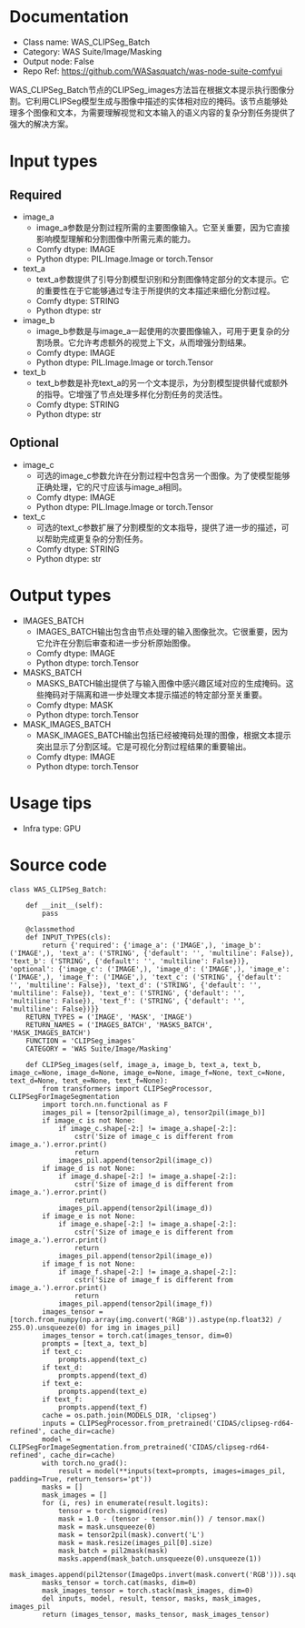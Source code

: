 # Documentation
- Class name: WAS_CLIPSeg_Batch
- Category: WAS Suite/Image/Masking
- Output node: False
- Repo Ref: https://github.com/WASasquatch/was-node-suite-comfyui

WAS_CLIPSeg_Batch节点的CLIPSeg_images方法旨在根据文本提示执行图像分割。它利用CLIPSeg模型生成与图像中描述的实体相对应的掩码。该节点能够处理多个图像和文本，为需要理解视觉和文本输入的语义内容的复杂分割任务提供了强大的解决方案。

# Input types
## Required
- image_a
    - image_a参数是分割过程所需的主要图像输入。它至关重要，因为它直接影响模型理解和分割图像中所需元素的能力。
    - Comfy dtype: IMAGE
    - Python dtype: PIL.Image.Image or torch.Tensor
- text_a
    - text_a参数提供了引导分割模型识别和分割图像特定部分的文本提示。它的重要性在于它能够通过专注于所提供的文本描述来细化分割过程。
    - Comfy dtype: STRING
    - Python dtype: str
- image_b
    - image_b参数是与image_a一起使用的次要图像输入，可用于更复杂的分割场景。它允许考虑额外的视觉上下文，从而增强分割结果。
    - Comfy dtype: IMAGE
    - Python dtype: PIL.Image.Image or torch.Tensor
- text_b
    - text_b参数是补充text_a的另一个文本提示，为分割模型提供替代或额外的指导。它增强了节点处理多样化分割任务的灵活性。
    - Comfy dtype: STRING
    - Python dtype: str
## Optional
- image_c
    - 可选的image_c参数允许在分割过程中包含另一个图像。为了使模型能够正确处理，它的尺寸应该与image_a相同。
    - Comfy dtype: IMAGE
    - Python dtype: PIL.Image.Image or torch.Tensor
- text_c
    - 可选的text_c参数扩展了分割模型的文本指导，提供了进一步的描述，可以帮助完成更复杂的分割任务。
    - Comfy dtype: STRING
    - Python dtype: str

# Output types
- IMAGES_BATCH
    - IMAGES_BATCH输出包含由节点处理的输入图像批次。它很重要，因为它允许在分割后审查和进一步分析原始图像。
    - Comfy dtype: IMAGE
    - Python dtype: torch.Tensor
- MASKS_BATCH
    - MASKS_BATCH输出提供了与输入图像中感兴趣区域对应的生成掩码。这些掩码对于隔离和进一步处理文本提示描述的特定部分至关重要。
    - Comfy dtype: MASK
    - Python dtype: torch.Tensor
- MASK_IMAGES_BATCH
    - MASK_IMAGES_BATCH输出包括已经被掩码处理的图像，根据文本提示突出显示了分割区域。它是可视化分割过程结果的重要输出。
    - Comfy dtype: IMAGE
    - Python dtype: torch.Tensor

# Usage tips
- Infra type: GPU

# Source code
```
class WAS_CLIPSeg_Batch:

    def __init__(self):
        pass

    @classmethod
    def INPUT_TYPES(cls):
        return {'required': {'image_a': ('IMAGE',), 'image_b': ('IMAGE',), 'text_a': ('STRING', {'default': '', 'multiline': False}), 'text_b': ('STRING', {'default': '', 'multiline': False})}, 'optional': {'image_c': ('IMAGE',), 'image_d': ('IMAGE',), 'image_e': ('IMAGE',), 'image_f': ('IMAGE',), 'text_c': ('STRING', {'default': '', 'multiline': False}), 'text_d': ('STRING', {'default': '', 'multiline': False}), 'text_e': ('STRING', {'default': '', 'multiline': False}), 'text_f': ('STRING', {'default': '', 'multiline': False})}}
    RETURN_TYPES = ('IMAGE', 'MASK', 'IMAGE')
    RETURN_NAMES = ('IMAGES_BATCH', 'MASKS_BATCH', 'MASK_IMAGES_BATCH')
    FUNCTION = 'CLIPSeg_images'
    CATEGORY = 'WAS Suite/Image/Masking'

    def CLIPSeg_images(self, image_a, image_b, text_a, text_b, image_c=None, image_d=None, image_e=None, image_f=None, text_c=None, text_d=None, text_e=None, text_f=None):
        from transformers import CLIPSegProcessor, CLIPSegForImageSegmentation
        import torch.nn.functional as F
        images_pil = [tensor2pil(image_a), tensor2pil(image_b)]
        if image_c is not None:
            if image_c.shape[-2:] != image_a.shape[-2:]:
                cstr('Size of image_c is different from image_a.').error.print()
                return
            images_pil.append(tensor2pil(image_c))
        if image_d is not None:
            if image_d.shape[-2:] != image_a.shape[-2:]:
                cstr('Size of image_d is different from image_a.').error.print()
                return
            images_pil.append(tensor2pil(image_d))
        if image_e is not None:
            if image_e.shape[-2:] != image_a.shape[-2:]:
                cstr('Size of image_e is different from image_a.').error.print()
                return
            images_pil.append(tensor2pil(image_e))
        if image_f is not None:
            if image_f.shape[-2:] != image_a.shape[-2:]:
                cstr('Size of image_f is different from image_a.').error.print()
                return
            images_pil.append(tensor2pil(image_f))
        images_tensor = [torch.from_numpy(np.array(img.convert('RGB')).astype(np.float32) / 255.0).unsqueeze(0) for img in images_pil]
        images_tensor = torch.cat(images_tensor, dim=0)
        prompts = [text_a, text_b]
        if text_c:
            prompts.append(text_c)
        if text_d:
            prompts.append(text_d)
        if text_e:
            prompts.append(text_e)
        if text_f:
            prompts.append(text_f)
        cache = os.path.join(MODELS_DIR, 'clipseg')
        inputs = CLIPSegProcessor.from_pretrained('CIDAS/clipseg-rd64-refined', cache_dir=cache)
        model = CLIPSegForImageSegmentation.from_pretrained('CIDAS/clipseg-rd64-refined', cache_dir=cache)
        with torch.no_grad():
            result = model(**inputs(text=prompts, images=images_pil, padding=True, return_tensors='pt'))
        masks = []
        mask_images = []
        for (i, res) in enumerate(result.logits):
            tensor = torch.sigmoid(res)
            mask = 1.0 - (tensor - tensor.min()) / tensor.max()
            mask = mask.unsqueeze(0)
            mask = tensor2pil(mask).convert('L')
            mask = mask.resize(images_pil[0].size)
            mask_batch = pil2mask(mask)
            masks.append(mask_batch.unsqueeze(0).unsqueeze(1))
            mask_images.append(pil2tensor(ImageOps.invert(mask.convert('RGB'))).squeeze(0))
        masks_tensor = torch.cat(masks, dim=0)
        mask_images_tensor = torch.stack(mask_images, dim=0)
        del inputs, model, result, tensor, masks, mask_images, images_pil
        return (images_tensor, masks_tensor, mask_images_tensor)
```